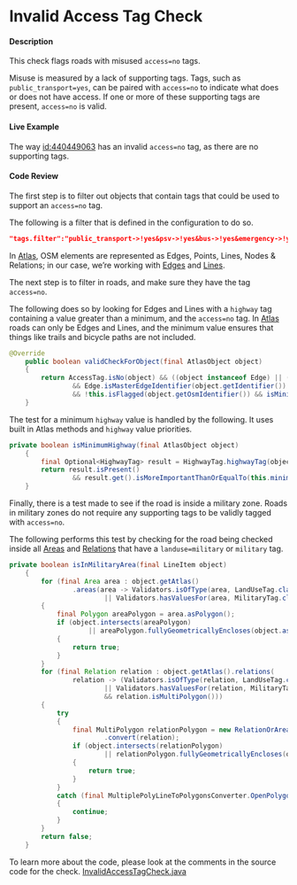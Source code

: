 # Invalid Access Tag Check

#### Description

This check flags roads with misused `access=no` tags. 

Misuse is measured by a lack of supporting tags. Tags, such as `public_transport=yes`, can be paired with `access=no` to indicate what does or does not have access. If one or more of these supporting tags are present, `access=no` is valid.

#### Live Example

The way [id:440449063](https://www.openstreetmap.org/way/440449063) has an invalid `access=no` tag, as there are no supporting tags.  

#### Code Review

The first step is to filter out objects that contain tags that could be used to support an `access=no` tag.

The following is a filter that is defined in the configuration to do so. 

```json
"tags.filter":"public_transport->!yes&psv->!yes&bus->!yes&emergency->!yes&motor_vehicle->!no&vehicle->!no&motorcar->!no"
```

In [Atlas](https://github.com/osmlab/atlas), OSM elements are represented as Edges, Points, Lines, 
Nodes & Relations; in our case, we’re working with [Edges]((https://github.com/osmlab/atlas/blob/dev/src/main/java/org/openstreetmap/atlas/geography/atlas/items/Edge.java)) and [Lines]((https://github.com/osmlab/atlas/blob/dev/src/main/java/org/openstreetmap/atlas/geography/atlas/items/Line.java)).

The next step is to filter in roads, and make sure they have the tag `access=no`.

The following does so by looking for Edges and Lines with a `highway` tag containing a value greater than a minimum, and the `access=no` tag.
In [Atlas](https://github.com/osmlab/atlas) roads can only be Edges and Lines, and the minimum value ensures that things like trails and bicycle paths are not included.

```java
@Override
    public boolean validCheckForObject(final AtlasObject object)
    {
        return AccessTag.isNo(object) && ((object instanceof Edge) || (object instanceof Line))
                && Edge.isMasterEdgeIdentifier(object.getIdentifier())
                && !this.isFlagged(object.getOsmIdentifier()) && isMinimumHighway(object);
    }
```

The test for a minimum `highway` value is handled by the following. It uses built in Atlas methods and `highway` value priorities.

```java
private boolean isMinimumHighway(final AtlasObject object)
    {
        final Optional<HighwayTag> result = HighwayTag.highwayTag(object);
        return result.isPresent()
                && result.get().isMoreImportantThanOrEqualTo(this.minimumHighwayType);
    }
```

Finally, there is a test made to see if the road is inside a military zone. Roads in military zones do not require any supporting tags to be validly tagged with `access=no`.

The following performs this test by checking for the road being checked inside all [Areas]((https://github.com/osmlab/atlas/blob/dev/src/main/java/org/openstreetmap/atlas/geography/atlas/items/Area.java)) and [Relations]((https://github.com/osmlab/atlas/blob/dev/src/main/java/org/openstreetmap/atlas/geography/atlas/items/Relation.java)) that have a `landuse=military` or `military` tag.

```java
private boolean isInMilitaryArea(final LineItem object)
    {
        for (final Area area : object.getAtlas()
                .areas(area -> Validators.isOfType(area, LandUseTag.class, LandUseTag.MILITARY)
                        || Validators.hasValuesFor(area, MilitaryTag.class)))
        {
            final Polygon areaPolygon = area.asPolygon();
            if (object.intersects(areaPolygon)
                    || areaPolygon.fullyGeometricallyEncloses(object.asPolyLine()))
            {
                return true;
            }
        }
        for (final Relation relation : object.getAtlas().relations(
                relation -> (Validators.isOfType(relation, LandUseTag.class, LandUseTag.MILITARY)
                        || Validators.hasValuesFor(relation, MilitaryTag.class))
                        && relation.isMultiPolygon()))
        {
            try
            {
                final MultiPolygon relationPolygon = new RelationOrAreaToMultiPolygonConverter()
                        .convert(relation);
                if (object.intersects(relationPolygon)
                        || relationPolygon.fullyGeometricallyEncloses(object.asPolyLine()))
                {
                    return true;
                }
            }
            catch (final MultiplePolyLineToPolygonsConverter.OpenPolygonException e)
            {
                continue;
            }
        }
        return false;
    }
```

To learn more about the code, please look at the comments in the source code for the check.
[InvalidAccessTagCheck.java](../../src/main/java/org/openstreetmap/atlas/checks/validation/tag/InvalidAccessTagCheck.java)